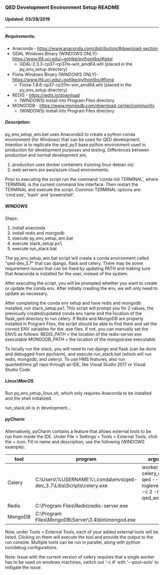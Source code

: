 ### QED Development Environment Setup README
#### Updated: 03/28/2019
------------------------------------------------------------------------------------------------

##### Requirements:
* Anaconda - https://www.anaconda.com/distribution/#download-section
* GDAL Windows Binary (WINDOWS ONLY)- https://www.lfd.uci.edu/~gohlke/pythonlibs/#gdal
	- GDAL-2.3.3-cp37-cp37m-win_amd64.whl (placed in the py_env_setup directory)
* Fiona Windows Binary (WINDOWS ONLY)- https://www.lfd.uci.edu/~gohlke/pythonlibs/#fiona 
	- Fiona-1.8.6-cp37-cp37m-win_amd64.whl (placed in the py_env_setup directory)
* REDIS - https://redis.io/download
    - (WINDOWS) install into Program Files directory
* MONGODB - https://www.mongodb.com/download-center/community
    - (WINDOWS) install into Program Files directory

##### Description:
py_env_setup_win.bat uses Anaconda3 to create a python conda environment (for Windows) that can be used for 
QED development. Intention is to replicate the qed_py3 base python environment used in production
for development purposes and testing. Differences between production and normal development are,
1) production uses docker containers (running linux debian os)
2) web servers are aws/azure
cloud environments.

Prior to executing the script run the command 'conda init TERMINAL', where TERMINAL is 
the current command line interface. Then restart the TERMINAL and execute the script. 
Common TERMINAL options are: 'cmd.exe', 'bash' and 'powershell'.

##### WINDOWS
Steps: 
1) install anaconda
2) install redis and mongodb
3) execute py_env_setup_win.bat
4) execute stack_setup.ps1,
5) execute run_stack.bat

The py_env_setup_win.bat script will create a conda environment called "qed-dev_3.7" that can
django, flask and celery. There may be some requirement issues that can be fixed by updating 
PATH and making sure that Anaconda is installed for the user, instead of the system. 

After executing the script, you will be prompted whether you want to create or update the conda
env. After initially creating the env, we will only need to update as necessary.

After completing the conda env setup and have redis and mongodb installed, run stack_setup.ps1.
This script will prompt you for 2 values, the previously created/updated conda env name and
the location of the flask_qed directory to run celery. If Redis and MongoDB are properly installed
in Program Files, the script should be able to find them and set the correct ENV variables for the
.exe files. If not, you can manually set the ENVS as follows:
REDIS_PATH = the location of the redis-server.exe executable
MONGODB_PATH = the location of the mongod.exe executable

To locally run the stack, you will need to run django and flask (can be done and debugged from pycharm),
and execute run_stack.bat (which will run redis, mongodb, and celery). To use HMS features, also run
quanted\hms.git repo through an IDE, like Visual Studio 2017 or Visual Studio Code.

##### Linux\MacOS
Run py_env_setup_linux.sh, which only requires Anaconda to be installed and the shell initialized.

run_stack.sh is in development...

##### pyCharm
Alternatively, pyCharm contains a feature that allows external tools to be run from inside the IDE.
Under File > Settings > Tools > External Tools, click the + icon. Fill in name and description, use the following (WINDOWS example):

| tool | program | arguments | working directory |
| ---- | ---- | ---- |---- |
| Celery | C:\Users\\%USERNAME%\\.conda\envs\qed-dev_3.7\Libs\Scripts\celery.exe | worker -A celery_cgi -Q qed --loglevel=DEBUG -c 2 -n qed_worker | C:\git\qed\flask_qed |
| Redis | C:\Program Files\Redis\redis-server.exe |  | C:\Program Files\Redis |
| MongoDB | C:\Program Files\MongoDB\Server\3.4\bin\mongod.exe |  | C:\Program Files\MongoDB\Server\3.4\bin |


Now, under Tools > External Tools, each of your added external tools will be listed. Clicking on them will execute the tool and provide the output to the run console. Multiple tools can be run in parallel, along with python run/debug configurations.

Note: Issue with the current version of celery requires that a single worker has to be used on windows machines, switch out '-c #' with '--pool=solo' to mitigate the issue.
